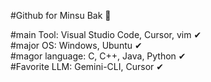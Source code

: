 #Github for Minsu Bak 💾   

#main Tool: Visual Studio Code, Cursor, vim ✔   
#major OS: Windows, Ubuntu ✔   
#magor language: C, C++, Java, Python ✔   
#Favorite LLM: Gemini-CLI, Cursor ✔ 
<!--
**minsubak/minsubak** is a ✨ _special_ ✨ repository because its `README.md` (this file) appears on your GitHub profile.

Here are some ideas to get you started:

- 🔭 I’m currently working on ...
- 🌱 I’m currently learning ...
- 👯 I’m looking to collaborate on ...
- 🤔 I’m looking for help with ...
- 💬 Ask me about ...
- 📫 How to reach me: ...
- 😄 Pronouns: ...
- ⚡ Fun fact: ...
-->
